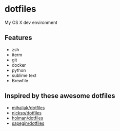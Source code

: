 # dotfiles
My OS X dev environment

## Features

- zsh
- iterm
- git 
- docker
- python
- sublime text
- Brewfile

## Inspired by these awesome dotfiles
- [mihaliak/dotfiles](https://github.com/mihaliak/dotfiles)
- [nicksp/dotfiles](https://github.com/nicksp/dotfiles)
- [holman/dotfiles](https://github.com/holman/dotfiles)
- [sapegin/dotfiles](https://github.com/sapegin/dotfiles)


